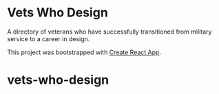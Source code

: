# Vets Who Design

A directory of veterans who have successfully transitioned from military service to a career in design. 

This project was bootstrapped with [Create React App](https://github.com/facebookincubator/create-react-app).
# vets-who-design
